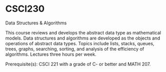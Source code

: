 # CSCI230
Data Structures &amp; Algorithms

This course reviews and develops the abstract data type as mathematical models. Data structures and algorithms are developed as the objects and operations of abstract data types. Topics include lists, stacks, queues, trees, graphs, searching, sorting, and analysis of the efficiency of algorithms. Lectures three hours per week.

Prerequisite(s): CSCI 221 with a grade of C- or better and MATH 207.
